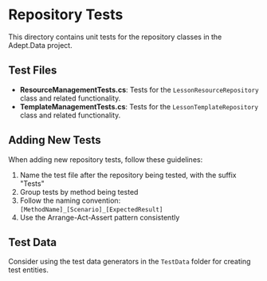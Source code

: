 # Repository Tests

This directory contains unit tests for the repository classes in the Adept.Data project.

## Test Files

- **ResourceManagementTests.cs**: Tests for the `LessonResourceRepository` class and related functionality.
- **TemplateManagementTests.cs**: Tests for the `LessonTemplateRepository` class and related functionality.

## Adding New Tests

When adding new repository tests, follow these guidelines:

1. Name the test file after the repository being tested, with the suffix "Tests"
2. Group tests by method being tested
3. Follow the naming convention: `[MethodName]_[Scenario]_[ExpectedResult]`
4. Use the Arrange-Act-Assert pattern consistently

## Test Data

Consider using the test data generators in the `TestData` folder for creating test entities.

